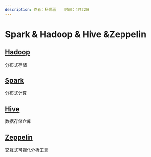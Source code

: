 ```yaml
---
description: 作者：杨煜涵    时间：4月22日
---
```


# Spark & Hadoop & Hive &Zeppelin

## [Hadoop](hadoop.md)

分布式存储

## [Spark](spark/)

分布式计算

## [Hive](spark/)

数据存储仓库

## [Zeppelin](zeppelin/)

交互式可视化分析工具



